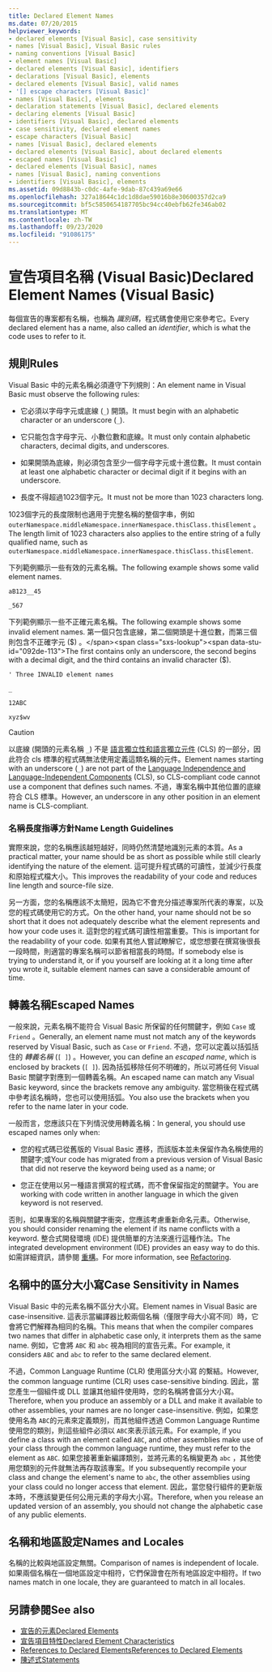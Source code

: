 ```yaml
---
title: Declared Element Names
ms.date: 07/20/2015
helpviewer_keywords:
- declared elements [Visual Basic], case sensitivity
- names [Visual Basic], Visual Basic rules
- naming conventions [Visual Basic]
- element names [Visual Basic]
- declared elements [Visual Basic], identifiers
- declarations [Visual Basic], elements
- declared elements [Visual Basic], valid names
- '[] escape characters [Visual Basic]'
- names [Visual Basic], elements
- declaration statements [Visual Basic], declared elements
- declaring elements [Visual Basic]
- identifiers [Visual Basic], declared elements
- case sensitivity, declared element names
- escape characters [Visual Basic]
- names [Visual Basic], declared elements
- declared elements [Visual Basic], about declared elements
- escaped names [Visual Basic]
- declared elements [Visual Basic], names
- names [Visual Basic], naming conventions
- identifiers [Visual Basic], elements
ms.assetid: 09d8843b-c0dc-4afe-9dab-87c439a69e66
ms.openlocfilehash: 327a18644c1dc1d8dae59016b8e30600357d2ca9
ms.sourcegitcommit: bf5c5850654187705bc94cc40ebfb62fe346ab02
ms.translationtype: MT
ms.contentlocale: zh-TW
ms.lasthandoff: 09/23/2020
ms.locfileid: "91086175"
---
```

# <a name="declared-element-names-visual-basic"></a><span data-ttu-id="092de-102">宣告項目名稱 (Visual Basic)</span><span class="sxs-lookup"><span data-stu-id="092de-102">Declared Element Names (Visual Basic)</span></span>

<span data-ttu-id="092de-103">每個宣告的專案都有名稱，也稱為 *識別碼*，程式碼會使用它來參考它。</span><span class="sxs-lookup"><span data-stu-id="092de-103">Every declared element has a name, also called an *identifier*, which is what the code uses to refer to it.</span></span>  
  
## <a name="rules"></a><span data-ttu-id="092de-104">規則</span><span class="sxs-lookup"><span data-stu-id="092de-104">Rules</span></span>  

 <span data-ttu-id="092de-105">Visual Basic 中的元素名稱必須遵守下列規則：</span><span class="sxs-lookup"><span data-stu-id="092de-105">An element name in Visual Basic must observe the following rules:</span></span>  
  
- <span data-ttu-id="092de-106">它必須以字母字元或底線 (`_`) 開頭。</span><span class="sxs-lookup"><span data-stu-id="092de-106">It must begin with an alphabetic character or an underscore (`_`).</span></span>  
  
- <span data-ttu-id="092de-107">它只能包含字母字元、小數位數和底線。</span><span class="sxs-lookup"><span data-stu-id="092de-107">It must only contain alphabetic characters, decimal digits, and underscores.</span></span>  
  
- <span data-ttu-id="092de-108">如果開頭為底線，則必須包含至少一個字母字元或十進位數。</span><span class="sxs-lookup"><span data-stu-id="092de-108">It must contain at least one alphabetic character or decimal digit if it begins with an underscore.</span></span>  
  
- <span data-ttu-id="092de-109">長度不得超過1023個字元。</span><span class="sxs-lookup"><span data-stu-id="092de-109">It must not be more than 1023 characters long.</span></span>  
  
 <span data-ttu-id="092de-110">1023個字元的長度限制也適用于完整名稱的整個字串，例如 `outerNamespace.middleNamespace.innerNamespace.thisClass.thisElement` 。</span><span class="sxs-lookup"><span data-stu-id="092de-110">The length limit of 1023 characters also applies to the entire string of a fully qualified name, such as `outerNamespace.middleNamespace.innerNamespace.thisClass.thisElement`.</span></span>  
  
 <span data-ttu-id="092de-111">下列範例顯示一些有效的元素名稱。</span><span class="sxs-lookup"><span data-stu-id="092de-111">The following example shows some valid element names.</span></span>  
  
 `aB123__45`  
  
 `_567`  
  
 <span data-ttu-id="092de-112">下列範例顯示一些不正確元素名稱。</span><span class="sxs-lookup"><span data-stu-id="092de-112">The following example shows some invalid element names.</span></span> <span data-ttu-id="092de-113">第一個只包含底線，第二個開頭是十進位數，而第三個則包含不正確字元 ($) 。</span><span class="sxs-lookup"><span data-stu-id="092de-113">The first contains only an underscore, the second begins with a decimal digit, and the third contains an invalid character ($).</span></span>  
  
 `' Three INVALID element names`  
  
 `_`  
  
 `12ABC`  
  
 `xyz$wv`  
  
> [!CAUTION]
> <span data-ttu-id="092de-114">以底線 (開頭的元素名稱 `_`) 不是 [語言獨立性和語言獨立元件](../../../../standard/language-independence-and-language-independent-components.md) (CLS) 的一部分，因此符合 cls 標準的程式碼無法使用定義這類名稱的元件。</span><span class="sxs-lookup"><span data-stu-id="092de-114">Element names starting with an underscore (`_`) are not part of the [Language Independence and Language-Independent Components](../../../../standard/language-independence-and-language-independent-components.md) (CLS), so CLS-compliant code cannot use a component that defines such names.</span></span> <span data-ttu-id="092de-115">不過，專案名稱中其他位置的底線符合 CLS 標準。</span><span class="sxs-lookup"><span data-stu-id="092de-115">However, an underscore in any other position in an element name is CLS-compliant.</span></span>  
  
### <a name="name-length-guidelines"></a><span data-ttu-id="092de-116">名稱長度指導方針</span><span class="sxs-lookup"><span data-stu-id="092de-116">Name Length Guidelines</span></span>  

 <span data-ttu-id="092de-117">實際來說，您的名稱應該越短越好，同時仍然清楚地識別元素的本質。</span><span class="sxs-lookup"><span data-stu-id="092de-117">As a practical matter, your name should be as short as possible while still clearly identifying the nature of the element.</span></span> <span data-ttu-id="092de-118">這可提升程式碼的可讀性，並減少行長度和原始程式檔大小。</span><span class="sxs-lookup"><span data-stu-id="092de-118">This improves the readability of your code and reduces line length and source-file size.</span></span>  
  
 <span data-ttu-id="092de-119">另一方面，您的名稱應該不太簡短，因為它不會充分描述專案所代表的專案，以及您的程式碼使用它的方式。</span><span class="sxs-lookup"><span data-stu-id="092de-119">On the other hand, your name should not be so short that it does not adequately describe what the element represents and how your code uses it.</span></span> <span data-ttu-id="092de-120">這對您的程式碼可讀性相當重要。</span><span class="sxs-lookup"><span data-stu-id="092de-120">This is important for the readability of your code.</span></span> <span data-ttu-id="092de-121">如果有其他人嘗試瞭解它，或您想要在撰寫後很長一段時間，則適當的專案名稱可以節省相當長的時間。</span><span class="sxs-lookup"><span data-stu-id="092de-121">If somebody else is trying to understand it, or if you yourself are looking at it a long time after you wrote it, suitable element names can save a considerable amount of time.</span></span>  
  
## <a name="escaped-names"></a><span data-ttu-id="092de-122">轉義名稱</span><span class="sxs-lookup"><span data-stu-id="092de-122">Escaped Names</span></span>  

 <span data-ttu-id="092de-123">一般來說，元素名稱不能符合 Visual Basic 所保留的任何關鍵字，例如 `Case` 或 `Friend` 。</span><span class="sxs-lookup"><span data-stu-id="092de-123">Generally, an element name must not match any of the keywords reserved by Visual Basic, such as `Case` or `Friend`.</span></span> <span data-ttu-id="092de-124">不過，您可以定義以括弧括住的 *轉義名稱* (`[ ]`) 。</span><span class="sxs-lookup"><span data-stu-id="092de-124">However, you can define an *escaped name*, which is enclosed by brackets (`[ ]`).</span></span> <span data-ttu-id="092de-125">因為括弧移除任何不明確的，所以可將任何 Visual Basic 關鍵字對應到一個轉義名稱。</span><span class="sxs-lookup"><span data-stu-id="092de-125">An escaped name can match any Visual Basic keyword, since the brackets remove any ambiguity.</span></span> <span data-ttu-id="092de-126">當您稍後在程式碼中參考該名稱時，您也可以使用括弧。</span><span class="sxs-lookup"><span data-stu-id="092de-126">You also use the brackets when you refer to the name later in your code.</span></span>  
  
 <span data-ttu-id="092de-127">一般而言，您應該只在下列情況使用轉義名稱：</span><span class="sxs-lookup"><span data-stu-id="092de-127">In general, you should use escaped names only when:</span></span>  
  
- <span data-ttu-id="092de-128">您的程式碼已從舊版的 Visual Basic 遷移，而該版本並未保留作為名稱使用的關鍵字;或</span><span class="sxs-lookup"><span data-stu-id="092de-128">Your code has migrated from a previous version of Visual Basic that did not reserve the keyword being used as a name; or</span></span>  
  
- <span data-ttu-id="092de-129">您正在使用以另一種語言撰寫的程式碼，而不會保留指定的關鍵字。</span><span class="sxs-lookup"><span data-stu-id="092de-129">You are working with code written in another language in which the given keyword is not reserved.</span></span>  
  
 <span data-ttu-id="092de-130">否則，如果專案的名稱與關鍵字衝突，您應該考慮重新命名元素。</span><span class="sxs-lookup"><span data-stu-id="092de-130">Otherwise, you should consider renaming the element if its name conflicts with a keyword.</span></span> <span data-ttu-id="092de-131">整合式開發環境 (IDE) 提供簡單的方法來進行這種作法。</span><span class="sxs-lookup"><span data-stu-id="092de-131">The integrated development environment (IDE) provides an easy way to do this.</span></span> <span data-ttu-id="092de-132">如需詳細資訊，請參閱 [重構](/visualstudio/ide/refactoring-in-visual-studio)。</span><span class="sxs-lookup"><span data-stu-id="092de-132">For more information, see [Refactoring](/visualstudio/ide/refactoring-in-visual-studio).</span></span>  
  
## <a name="case-sensitivity-in-names"></a><span data-ttu-id="092de-133">名稱中的區分大小寫</span><span class="sxs-lookup"><span data-stu-id="092de-133">Case Sensitivity in Names</span></span>  

 <span data-ttu-id="092de-134">Visual Basic 中的元素名稱不區分大小寫。</span><span class="sxs-lookup"><span data-stu-id="092de-134">Element names in Visual Basic are case-insensitive.</span></span> <span data-ttu-id="092de-135">這表示當編譯器比較兩個名稱（僅限字母大小寫不同）時，它會將它們解釋為相同的名稱。</span><span class="sxs-lookup"><span data-stu-id="092de-135">This means that when the compiler compares two names that differ in alphabetic case only, it interprets them as the same name.</span></span> <span data-ttu-id="092de-136">例如，它會將 `ABC` 和 `abc` 視為相同的宣告元素。</span><span class="sxs-lookup"><span data-stu-id="092de-136">For example, it considers `ABC` and `abc` to refer to the same declared element.</span></span>  
  
 <span data-ttu-id="092de-137">不過，Common Language Runtime (CLR) 使用區分大小寫 的繫結。</span><span class="sxs-lookup"><span data-stu-id="092de-137">However, the common language runtime (CLR) uses case-sensitive binding.</span></span> <span data-ttu-id="092de-138">因此，當您產生一個組件或 DLL 並讓其他組件使用時，您的名稱將會區分大小寫。</span><span class="sxs-lookup"><span data-stu-id="092de-138">Therefore, when you produce an assembly or a DLL and make it available to other assemblies, your names are no longer case-insensitive.</span></span> <span data-ttu-id="092de-139">例如，如果您使用名為 `ABC`的元素來定義類別，而其他組件透過 Common Language Runtime 使用您的類別，則這些組件必須以 `ABC`來表示該元素。</span><span class="sxs-lookup"><span data-stu-id="092de-139">For example, if you define a class with an element called `ABC`, and other assemblies make use of your class through the common language runtime, they must refer to the element as `ABC`.</span></span> <span data-ttu-id="092de-140">如果您接著重新編譯類別，並將元素的名稱變更為 `abc` ，其他使用您類別的元件就無法再存取該專案。</span><span class="sxs-lookup"><span data-stu-id="092de-140">If you subsequently recompile your class and change the element's name to `abc`, the other assemblies using your class could no longer access that element.</span></span> <span data-ttu-id="092de-141">因此，當您發行組件的更新版本時，不應該變更任何公用元素的字母大小寫。</span><span class="sxs-lookup"><span data-stu-id="092de-141">Therefore, when you release an updated version of an assembly, you should not change the alphabetic case of any public elements.</span></span>  
  
## <a name="names-and-locales"></a><span data-ttu-id="092de-142">名稱和地區設定</span><span class="sxs-lookup"><span data-stu-id="092de-142">Names and Locales</span></span>  

 <span data-ttu-id="092de-143">名稱的比較與地區設定無關。</span><span class="sxs-lookup"><span data-stu-id="092de-143">Comparison of names is independent of locale.</span></span> <span data-ttu-id="092de-144">如果兩個名稱在一個地區設定中相符，它們保證會在所有地區設定中相符。</span><span class="sxs-lookup"><span data-stu-id="092de-144">If two names match in one locale, they are guaranteed to match in all locales.</span></span>  
  
## <a name="see-also"></a><span data-ttu-id="092de-145">另請參閱</span><span class="sxs-lookup"><span data-stu-id="092de-145">See also</span></span>

- [<span data-ttu-id="092de-146">宣告的元素</span><span class="sxs-lookup"><span data-stu-id="092de-146">Declared Elements</span></span>](index.md)
- [<span data-ttu-id="092de-147">宣告項目特性</span><span class="sxs-lookup"><span data-stu-id="092de-147">Declared Element Characteristics</span></span>](declared-element-characteristics.md)
- [<span data-ttu-id="092de-148">References to Declared Elements</span><span class="sxs-lookup"><span data-stu-id="092de-148">References to Declared Elements</span></span>](references-to-declared-elements.md)
- [<span data-ttu-id="092de-149">陳述式</span><span class="sxs-lookup"><span data-stu-id="092de-149">Statements</span></span>](../../../language-reference/statements/index.md)
